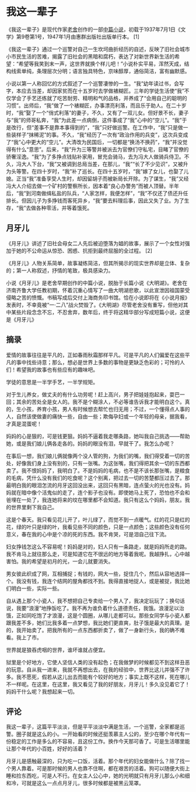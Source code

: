 # 我这一辈子

《我这一辈子》是现代作家[老舍](https://baike.baidu.com/item/老舍/193756?fromModule=lemma_inlink)创作的一部[中篇小说](https://baike.baidu.com/item/中篇小说/6573555?fromModule=lemma_inlink)，初载于1937年7月1日《文学》第9卷第1号，1947年1月由惠群出版社出版单行本。 [1] 

《我这一辈子》通过一个巡警对自己一生坎坷曲折经历的自述，反映了旧社会城市小市民生活的苦难，揭露了旧社会的黑暗和腐朽，表达了对新世界新生活的希望：“希望等我笑到末一声，这世界就换个样儿吧！”小说朴实平易，浑然天成，结构线索单纯，条理层次分明；语言独具特色，京味醇厚，通俗简洁，富有幽默感。

小说以第一人称回忆的方式叙述了一个巡警凄惨的一生。“我”幼年读过书，会写字，本应去当差，却因家贫而在十五岁时去学做裱糊匠。三年的学徒生活使“我”不仅学会了手艺还练就了吃苦耐劳、精明和气的品格，并养成了“会用自己的聪明的习惯”。出师后，“我”做了一个裱糊匠，办事漂亮利落，而且乐于助人。在二十岁时，“我”娶了一个“俏式利落”的妻子，不久，又有了一双儿女。但好景不长，妻子与“我”的师哥私奔，“我”为此差一点病倒，这件事成了“我”心中的“空儿”。“我”于是改行，但“差事不是靠本事得到的”，“我”只好做巡警。在工作中，“我”只是做一些装样子“抹稀泥”的事。不久，“我”经历了一次有“政治作用的兵变”，这次兵变成了“我”心中更大的“空儿”。大清改为民国后，一切都是“换汤不换药”，“我”并没觉得有什么“意思”。后来，“我”升为三等警并被派去为官僚们守私宅，目睹了官僚的骄奢淫逸。“我”为了多挣点钱贴补家用，冒充会骑马，去为冯大人做骑兵侍卫。不久，冯大人下台，“我”又被调到总局当差，在那儿，“我”“长了不少见识”，又被升为头等警。在四十岁时，“我”补了巡长。在四十五岁时，“我”嫁了女儿，也娶了儿媳。正当“我”准备享受人生时，却因留胡子而被新局长开除。为了谋生，“我”又经冯大人介绍去做一个矿村的警察所长，因本着“良心办警务”而被人顶替。半年后，“我”到河南做缉私盐的队兵，“人家怎样，我便怎样”，“我”不仅还了债还升任排长。但因儿子为多挣钱而客死异乡，“我”要去料理后事，因此又失了业。为了生存，“我”去做各种零活，并等着饿死。

## 月牙儿

《月牙儿》讲述了旧社会母女二人先后被迫堕落为娼的故事，展示了一个女性对强加于她的不公命运从惊恐、困惑、抗拒到最终屈服的全过程。 [2] 

《月牙儿》人物关系简单，故事凝练简洁，但其所揭示的现实世界却是立体、复杂的；第一人称叙述，抒情的笔致，极具感染力。

小说《月牙儿》是老舍早期创作的中篇小说，脱胎于长篇小说《大明湖》。老舍在济南齐鲁大学任教初期，怀着沉重心情写了一曲大明湖悲歌，以此宣泄因祖国蒙受侵略之苦的愤慨。书稿写成后交付上海商务印书馆。恰在小说即将在《小说月报》发表时，不幸竟被“一·二八”战火焚毁了。《大明湖》尽管老舍没有重写，但他对其中某些片段念念不忘，不忍舍弃，数年后，终于将这精华部分写成短篇小说，这便是《月牙儿》

## 摘录

爱情的故事往往是平凡的，正如春雨秋霜那样平凡。可是平凡的人们偏爱在这些平凡的事中找些诗意；那么，想必是世界上多数的事物是更缺乏色彩的；可怜的人们！希望我的故事也有些应有的趣味吧。

学徒的意思是一半学手艺，一半学规矩。

对于生儿养女，做丈夫的有什么功劳呢！赶上高兴，男子把娃娃抱起来，耍巴一回；其余的苦处全是女人的。我不是个糊涂人，不必等谁告诉我才能明白这个。真的，生小孩，养育小孩，男人有时候想去帮忙也归无用；不过，一个懂得点人事的人，自然该使做妻的痛快一些，自由一些；欺侮孕妇或一个年轻的母亲，据我看，才真是混蛋呢！

妈妈的心是狠的，可是钱更狠。妈妈不逼着我走哪条路，她叫我自己挑选——帮助她，或是我们娘儿俩各走各的。妈妈的眼没有泪，早就干了。我怎么办呢？

在事后一想，我们娘儿俩就像两个没人管的狗，为我们的嘴，我们得受着一切的苦处，好像我们身上没有别的，只有一张嘴。为这张嘴，我们得把其余一切的东西都卖了。我不恨妈妈了，我明白了。不是妈妈的毛病，也不是不该长那张嘴，是粮食的毛病，凭什么没有我们的吃食呢？这个别离，把过去一切的苦楚都压过去了。那最明白我的眼泪怎流的月牙这回没出来，这回只有黑暗，连点萤火的光也没有。妈妈就在暗中像个活鬼似的走了，连个影子也没有。即使她马上死了，恐怕也不会和爸埋在一处了，我连她将来的坟在哪里都不会知道。我只有这么个妈妈，朋友。我的世界里剩下我自己。

这是个春天。我只看见花儿开了，叶儿绿了，而觉不到一点暖气。红的花只是红的花，绿的叶只是绿的叶，我看见些不同的颜色，只是一点颜色；这些颜色没有任何意义，春在我的心中是个凉的死的东西。我不肯哭，可是泪自己往下流。

妇女挣钱怎这么不容易呢！妈妈是对的，妇人只有一条路走，就是妈妈所走的路。我不肯马上就往那么走，可是知道它在不很远的地方等着我呢。我越挣扎，心中越害怕。我的希望是初月的光，一会儿就要消失。

男女彼此织成了网，互相捕捉；有钱的，网大一些，捉住几个，然后从容地选择一个。我没有钱，我连个结网的屋角都找不到。我得直接地捉人，或是被捉，我比她们明白一些，实际一些。

自从遇上那个小瓷人，我不想把自己专卖给一个男人了，我决定玩玩了；换句话说，我要“浪漫”地挣饭吃了。我不再为谁负着什么道德责任，我饿。浪漫足以治饿，正如同吃饱了才浪漫，这是个圆圈，从哪儿走都可以。那些女同学与小瓷人都跟我差不多，她们比我多着一点梦想，我比她们更直爽，肚子饿是最大的真理。是的，我开始卖了。把我所有的一点东西都折卖了，做了一身新行头，我的确不难看。我上了市。

世界就是狼吞虎咽的世界，谁坏谁就占便宜。

狱里是个好地方，它使人坚信人类的没有起色；在我做梦的时候都见不到这样丑恶的玩意。自从我一进来，我就不再想出去，在我的经验中，世界比这儿并强不了许多。我不愿死，假若从这儿出去而能有个较好的地方；事实上既不这样，死在哪儿不一样呢。在这里，在这里，我又看见了我的好朋友，月牙儿！多久没见着它了！妈妈干什么呢？我想起来一切。

## 评论

我这一辈子，这篇平平淡淡，但是平平淡淡中满是生活，一个巡警，全家都是巡警。圈子就是这么的小。一开始看的时候还挺羡慕主人公的，至少在哪个年代有一份稳定的工作是多么的不容易，且这份工作。换作今天那可香了。可是生活哪里能让那个年代的小百姓，好好的活着？

月牙儿是感触最深的，只为吃一口饭，活着。那个年代的妇女能做什么？除了找一个男人靠着。可是那时候的男人也靠不住啊，都在艰苦的活着。狗可以随便大街上睡和捡东西吃，可是人不行。在女主人公心中，她的光明就只有月牙儿那么小和细和冷，可就是这么一点点月牙儿，很多时候都是被黑云笼罩。